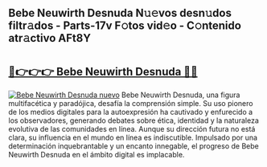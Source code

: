 ## Bebe Neuwirth Desnuda N𝚞𝚎vos desn𝚞dos filtr𝚊dos - Parts-17v F𝚘tos vid𝚎o - C𝚘ntenido atr𝚊ctivo AFt8Y

# <h2><a href="http://mb1hdf.tromn.icu/?c=Bebe+Neuwirth+Desnuda">🔗👉👉👉 Bebe Neuwirth Desnuda 🔗🔗</a></h2>

[![Bebe Neuwirth Desnuda nuevo](https://i.imgur.com/pEAQMta.gif)](http://mb1hdf.tromn.icu/?c=Bebe+Neuwirth+Desnuda)
Bebe Neuwirth Desnuda, una figura multifacética y paradójica, desafía la comprensión simple. Su uso pionero de los medios digitales para la autoexpresión ha cautivado y enfurecido a los observadores, generando debates sobre ética, identidad y la naturaleza evolutiva de las comunidades en línea. Aunque su dirección futura no está clara, su influencia en el mundo en línea es indiscutible. Impulsado por una determinación inquebrantable y un encanto innegable, el progreso de Bebe Neuwirth Desnuda en el ámbito digital es implacable.

